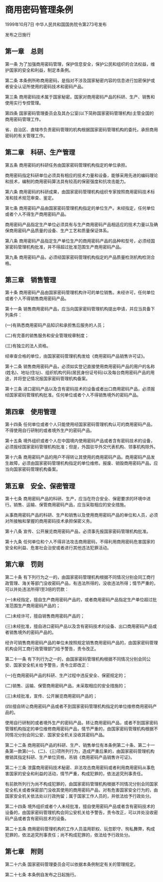 # 商用密码管理条例

1999年10月7日 中华人民共和国国务院令第273号发布

发布之日施行

<!-- INFO END -->

## 第一章　总则

第一条 为了加强商用密码管理，保护信息安全，保护公民和组织的合法权益，维护国家的安全和利益，制定本条例。

第二条 本条例所称商用密码，是指对不涉及国家秘密内容的信息进行加密保护或者安全认证所使用的密码技术和密码产品。

第三条 商用密码技术属于国家秘密。国家对商用密码产品的科研、生产、销售和使用实行专控管理。

第四条 国家密码管理委员会及其办公室(以下简称国家密码管理机构)主管全国的商用密码管理工作。

省、自治区、直辖市负责密码管理的机构根据国家密码管理机构的委托，承担商用密码的有关管理工作。

## 第二章　科研、生产管理

第五条 商用密码的科研任务由国家密码管理机构指定的单位承担。

商用密码指定科研单位必须具有相应的技术力量和设备，能够采用先进的编码理论和技术，编制的商用密码算法具有较高的保密强度和抗攻击能力。

第六条 商用密码的科研成果，由国家密码管理机构组织专家按照商用密码技术标准和技术规范审查、鉴定。

第七条 商用密码产品由国家密码管理机构指定的单位生产。未经指定，任何单位或者个人不得生产商用密码产品。

商用密码产品指定生产单位必须具有与生产商用密码产品相适应的技术力量以及确保商用密码产品质量的设备、生产工艺和质量保证体系。

第八条 商用密码产品指定生产单位生产的商用密码产品的品种和型号，必须经国家密码管理机构批准，并不得超过批准范围生产商用密码产品。

第九条 商用密码产品，必须经国家密码管理机构指定的产品质量检测机构检测合格。

## 第三章　销售管理

第十条 商用密码产品由国家密码管理机构许可的单位销售。未经许可，任何单位或者个人不得销售商用密码产品。

第十一条 销售商用密码产品，应当向国家密码管理机构提出申请，并应当具备下列条件：

(一)有熟悉商用密码产品知识和承担售后服务的人员；

(二)有完善的销售服务和安全管理规章制度；

(三)有独立的法人资格。

经审查合格的单位，由国家密码管理机构发给《商用密码产品销售许可证》。

第十二条 销售商用密码产品，必须如实登记直接使用商用密码产品的用户的名称(姓名)、地址(住址)、组织机构代码(居民身份证号码)以及每台商用密码产品的用途，并将登记情况报国家密码管理机构备案。

第十三条 进口密码产品以及含有密码技术的设备或者出口商用密码产品，必须报经国家密码管理机构批准。任何单位或者个人不得销售境外的密码产品。

## 第四章　使用管理

第十四条 任何单位或者个人只能使用经国家密码管理机构认可的商用密码产品，不得使用自行研制的或者境外生产的密码产品。

第十五条 境外组织或者个人在中国境内使用密码产品或者含有密码技术的设备，必须报经国家密码管理机构批准；但是，外国驻华外交代表机构、领事机构除外。

第十六条 商用密码产品的用户不得转让其使用的商用密码产品。商用密码产品发生故障，必须由国家密码管理机构指定的单位维修。报废、销毁商用密码产品，应当向国家密码管理机构备案。

## 第五章　安全、保密管理

第十七条 商用密码产品的科研、生产，应当在符合安全、保密要求的环境中进行。销售、运输、保管商用密码产品，应当采取相应的安全措施。

从事商用密码产品的科研、生产和销售以及使用商用密码产品的单位和人员，必须对所接触和掌握的商用密码技术承担保密义务。

第十八条 宣传、公开展览商用密码产品，必须事先报国家密码管理机构批准。

第十九条 任何单位和个人不得非法攻击商用密码，不得利用商用密码危害国家的安全和利益、危害社会治安或者进行其他违法犯罪活动。

## 第六章　罚则

第二十条 有下列行为之一的，由国家密码管理机构根据不同情况分别会同工商行政管理、海关等部门没收密码产品，有违法所得的，没收违法所得；情节严重的，可以并处违法所得1至3倍的罚款：

(一)未经指定，擅自生产商用密码产品的，或者商用密码产品指定生产单位超过批准范围生产商用密码产品的；

(二)未经许可，擅自销售商用密码产品的；

(三)未经批准，擅自进口密码产品以及含有密码技术的设备、出口商用密码产品或者销售境外的密码产品的。

经许可销售商用密码产品的单位未按照规定销售商用密码产品的，由国家密码管理机构会同工商行政管理部门给予警告，责令改正。

第二十一条 有下列行为之一的，由国家密码管理机构根据不同情况分别会同公安、国家安全机关给予警告，责令立即改正：

(一)在商用密码产品的科研、生产过程中违反安全、保密规定的；

(二)销售、运输、保管商用密码产品，未采取相应的安全措施的；

(三)未经批准，宣传、公开展览商用密码产品的；

(四)擅自转让商用密码产品或者不到国家密码管理机构指定的单位维修商用密码产品的。

使用自行研制的或者境外生产的密码产品，转让商用密码产品，或者不到国家密码管理机构指定的单位维修商用密码产品，情节严重的，由国家密码管理机构根据不同情况分别会同公安、国家安全机关没收其密码产品。

第二十二条 商用密码产品的科研、生产、销售单位有本条例第二十条、第二十一条第一款第(一)、(二)、(三)项所列行为，造成严重后果的，由国家密码管理机构撤销其指定科研、生产单位资格，吊销《商用密码产品销售许可证》。

第二十三条 泄露商用密码技术秘密、非法攻击商用密码或者利用商用密码从事危害国家的安全和利益的活动，情节严重，构成犯罪的，依法追究刑事责任。

有前款所列行为尚不构成犯罪的，由国家密码管理机构根据不同情况分别会同国家安全机关或者保密部门没收其使用的商用密码产品，对有危害国家安全行为的，由国家安全机关依法处以行政拘留；属于国家工作人员的，并依法给予行政处分。

第二十四条 境外组织或者个人未经批准，擅自使用密码产品或者含有密码技术的设备的，由国家密码管理机构会同公安机关给予警告，责令改正，可以并处没收密码产品或者含有密码技术的设备。

第二十五条 商用密码管理机构的工作人员滥用职权、玩忽职守、徇私舞弊，构成犯罪的，依法追究刑事责任；尚不构成犯罪的，依法给予行政处分。

## 第七章　附则

第二十六条 国家密码管理委员会可以依据本条例制定有关的管理规定。

第二十七条 本条例自发布之日起施行。

